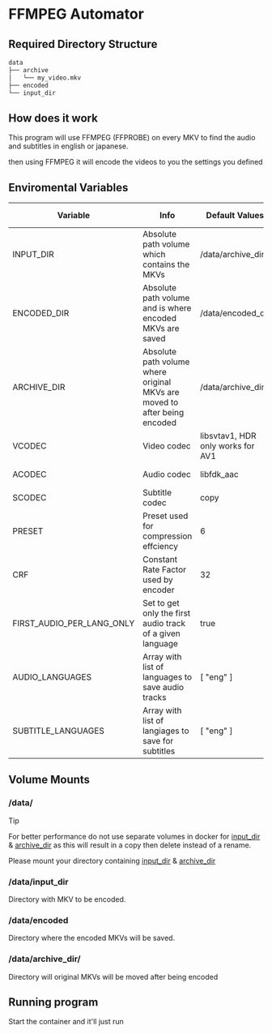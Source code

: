 # FFMPEG Automator

## Required Directory Structure

```sh
data
├── archive
│   └── my_video.mkv
├── encoded
└── input_dir
```

## How does it work

This program will use FFMPEG (FFPROBE) on every MKV to find the audio and subtitles in english or japanese.

then using FFMPEG it will encode the videos to you the settings you defined

## Enviromental Variables

| Variable | Info | Default Values | Allowed Values |
|-|-|-|-|
| INPUT_DIR | Absolute path volume which contains the MKVs | /data/archive_dir | Absolute Path |
| ENCODED_DIR | Absolute path volume and is where encoded MKVs are saved | /data/encoded_dir | Absolute Path |
| ARCHIVE_DIR | Absolute path volume where original MKVs are moved to after being encoded | /data/archive_dir | Absolute Path |
| VCODEC | Video codec | libsvtav1, HDR only works for AV1 | See FFMPEG documentation |
| ACODEC | Audio codec | libfdk_aac | See FFMPEG documentation |
| SCODEC | Subtitle codec | copy | See FFMPEG documentation |
| PRESET | Preset used for compression effciency | 6 | Depends on VCODEC, see FFMPEG documentation |
| CRF | Constant Rate Factor used by encoder | 32 | Depends on VCODEC, see FFMPEG documentation |
| FIRST_AUDIO_PER_LANG_ONLY | Set to get only the first audio track of a given language | true | boolean
AUDIO_LANGUAGES | Array with list of languages to save audio tracks | [ "eng" ] | Array of strings ex. [ "eng", "jpn" ]
SUBTITLE_LANGUAGES | Array with list of langiages to save for subtitles | [ "eng" ] | Array of strings ex. [ "eng", "jpn" ]


## Volume Mounts

### /data/

> [!TIP]
> For better performance do not use separate volumes in docker for [input_dir](#datainput_dir) &
> [archive_dir](#dataarchive_dir) as this will result in a copy then delete instead of a rename.

Please mount your directory containing [input_dir](#datainput_dir) & [archive_dir](#dataarchive_dir)

### /data/input_dir

Directory with MKV to be encoded.

### /data/encoded

Directory where the encoded MKVs will be saved.

### /data/archive_dir/

Directory will original MKVs will be moved after being encoded

## Running program

Start the container and it'll just run
